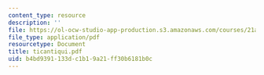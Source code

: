 ```yaml
---
content_type: resource
description: ''
file: https://ol-ocw-studio-app-production.s3.amazonaws.com/courses/21a-441-the-conquest-of-america-spring-2004/b4bd9391133dc1b19a21ff30b6181b0c_ticantiqui.pdf
file_type: application/pdf
resourcetype: Document
title: ticantiqui.pdf
uid: b4bd9391-133d-c1b1-9a21-ff30b6181b0c
---
```

